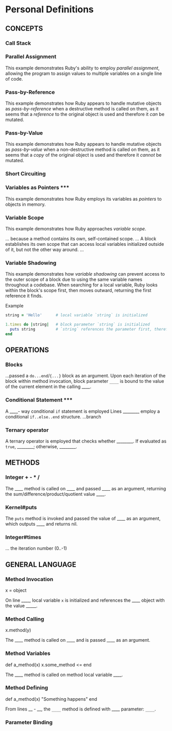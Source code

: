 # Personal Definitions

## CONCEPTS

### Call Stack

### Parallel Assignment

  This example demonstrates Ruby's ability to employ _parallel assignment_, allowing the program to assign values to multiple variables on a single line of code.

### Pass-by-Reference

  This example demonstrates how Ruby appears to handle mutative objects as _pass-by-reference_ when a destructive method is called on them, as it seems that a _reference_ to the original object is used and therefore it _can_ be mutated.  

### Pass-by-Value

  This example demonstrates how Ruby appears to handle mutative objects as _pass-by-value_ when a non-destructive method is called on them, as it seems that a _copy_ of the original object is used and therefore it _cannot_ be mutated.

### Short Circuiting

### Variables as Pointers ***

  This example demonstrates how Ruby employs its variables as _pointers_ to objects in memory.

### Variable Scope

  This example demonstrates how Ruby approaches _variable scope_.

  ... because a method contains its own, self-contained scope.
  ... A block establishes its own scope that can access local variables initialized outside of it, but not the other way around.
  ... 

### Variable Shadowing

  This example demonstrates how _variable shadowing_ can prevent access to the outer scope of a block due to using the same variable names throughout a codebase. When searching for a local variable, Ruby looks within the block's scope first, then moves outward, returning the first reference it finds.

  Example

  ```Ruby
  string = 'Hello'      # local variable `string` is initialized

  1.times do |string|   # block parameter `string` is initialized
    puts string         # `string` references the parameter first, therefore `0` is output
  end
  
  ```



## OPERATIONS

### Blocks

  ...passed a `do...end`/`{...}` block as an argument. Upon each iteration of the block within method invocation, block parameter `____` is bound to the value of the current element in the calling ____.

### Conditional Statement ***

  A ____- way conditional `if` statement is employed
  Lines ________ employ a conditional `if..else..end` structure.
  ...branch

### Ternary operator

  A ternary operator is employed that checks whether ________. If evaluated as `true`, ________; otherwise, ________.




## METHODS

### Integer + - * /

  The ____ method is called on ____ and passed ____ as an argument, returning the sum/difference/product/quotient value ____.

### Kernel#puts

  The `puts` method is invoked and passed the value of ____ as an argument, which outputs ____ and returns nil.

### Integer#times

  ... the iteration number (0..-1)



## GENERAL LANGUAGE

### Method Invocation

x = object

  On line ____, local variable `x` is initialized and references the ____ object with the value _____.

### Method Calling

x.method(y)

  The ____ method is called on ____ and is passed ____ as an argument.

### Method Variables

def a_method(x)
  x.some_method <=
end

  The ____ method is called on method local variable ____.

### Method Defining

def a_method(x)
  "Something happens"
end

  From lines __ - __, the `____` method is defined with ____ parameter: `____`.

### Parameter Binding



